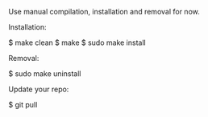 Use manual compilation, installation and removal for now.

Installation:

$ make clean
$ make
$ sudo make install

Removal:

$ sudo make uninstall

Update your repo:

$ git pull
